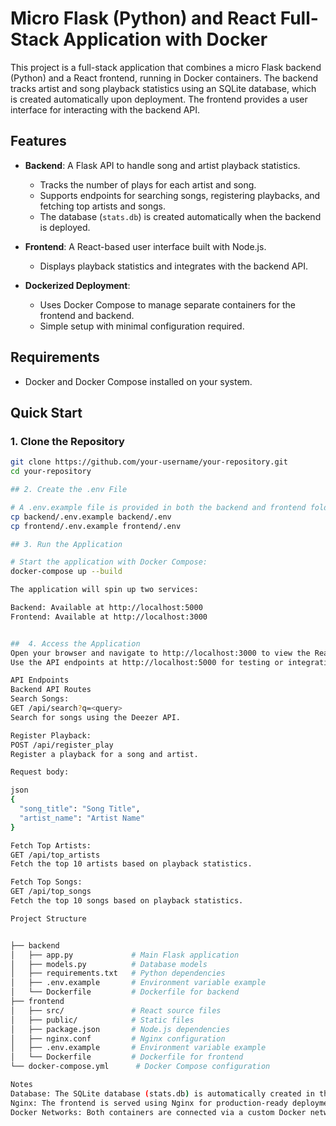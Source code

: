 # Micro Flask (Python) and React Full-Stack Application with Docker

This project is a full-stack application that combines a micro Flask backend (Python) and a React frontend, running in Docker containers. The backend tracks artist and song playback statistics using an SQLite database, which is created automatically upon deployment. The frontend provides a user interface for interacting with the backend API.

## Features

- **Backend**: A Flask API to handle song and artist playback statistics.
  - Tracks the number of plays for each artist and song.
  - Supports endpoints for searching songs, registering playbacks, and fetching top artists and songs.
  - The database (`stats.db`) is created automatically when the backend is deployed.
  
- **Frontend**: A React-based user interface built with Node.js.
  - Displays playback statistics and integrates with the backend API.

- **Dockerized Deployment**:
  - Uses Docker Compose to manage separate containers for the frontend and backend.
  - Simple setup with minimal configuration required.

## Requirements

- Docker and Docker Compose installed on your system.

## Quick Start

### 1. Clone the Repository
```bash
git clone https://github.com/your-username/your-repository.git
cd your-repository

## 2. Create the .env File

# A .env.example file is provided in both the backend and frontend folders. Create a .env file based on them by running:
cp backend/.env.example backend/.env
cp frontend/.env.example frontend/.env

## 3. Run the Application

# Start the application with Docker Compose:
docker-compose up --build

The application will spin up two services:

Backend: Available at http://localhost:5000
Frontend: Available at http://localhost:3000


##  4. Access the Application
Open your browser and navigate to http://localhost:3000 to view the React frontend.
Use the API endpoints at http://localhost:5000 for testing or integration.

API Endpoints
Backend API Routes
Search Songs:
GET /api/search?q=<query>
Search for songs using the Deezer API.

Register Playback:
POST /api/register_play
Register a playback for a song and artist.

Request body:

json
{
  "song_title": "Song Title",
  "artist_name": "Artist Name"
}

Fetch Top Artists:
GET /api/top_artists
Fetch the top 10 artists based on playback statistics.

Fetch Top Songs:
GET /api/top_songs
Fetch the top 10 songs based on playback statistics.

Project Structure


├── backend
│   ├── app.py             # Main Flask application
│   ├── models.py          # Database models
│   ├── requirements.txt   # Python dependencies
│   ├── .env.example       # Environment variable example
│   └── Dockerfile         # Dockerfile for backend
├── frontend
│   ├── src/               # React source files
│   ├── public/            # Static files
│   ├── package.json       # Node.js dependencies
│   ├── nginx.conf         # Nginx configuration
│   ├── .env.example       # Environment variable example
│   └── Dockerfile         # Dockerfile for frontend
└── docker-compose.yml      # Docker Compose configuration

Notes
Database: The SQLite database (stats.db) is automatically created in the backend container upon deployment. It persists playback statistics for songs and artists.
Nginx: The frontend is served using Nginx for production-ready deployment.
Docker Networks: Both containers are connected via a custom Docker network (app-network).